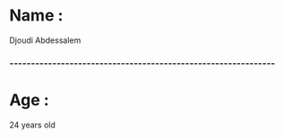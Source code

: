 # Name : 
Djoudi Abdessalem 

### --------------------------------------------------------------

# Age :
24 years old
